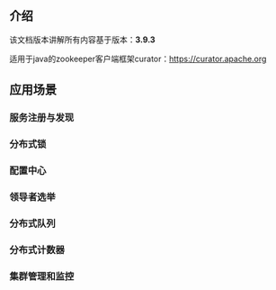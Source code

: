## 介绍
该文档版本讲解所有内容基于版本：**3.9.3**

适用于java的zookeeper客户端框架curator：https://curator.apache.org

## 应用场景

### 服务注册与发现

### 分布式锁

### 配置中心

### 领导者选举

### 分布式队列

### 分布式计数器

### 集群管理和监控
